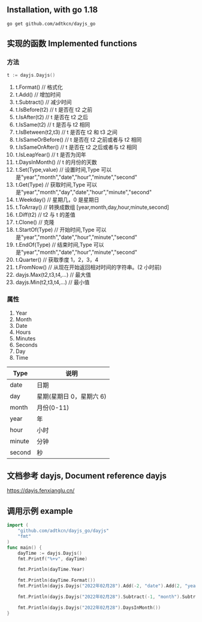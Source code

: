 ## Installation, with go 1.18

```
go get github.com/adtkcn/dayjs_go
```

## 实现的函数 Implemented functions

### 方法

```go
t := dayjs.Dayjs()
```

1. t.Format() // 格式化
2. t.Add() // 增加时间
3. t.Subtract() // 减少时间
4. t.IsBefore(t2) // t 是否在 t2 之前
5. t.IsAfter(t2) // t 是否在 t2 之后
6. t.IsSame(t2) // t 是否与 t2 相同
7. t.IsBetween(t2,t3) // t 是否在 t2 和 t3 之间
8. t.IsSameOrBefore() // t 是否在 t2 之前或者与 t2 相同
9. t.IsSameOrAfter() // t 是否在 t2 之后或者与 t2 相同
10. t.IsLeapYear() // t 是否为闰年
11. t.DaysInMonth() // t 的月份的天数
12. t.Set(Type,value) // 设置时间,Type 可以是"year","month","date","hour","minute","second"
13. t.Get(Type) // 获取时间,Type 可以是"year","month","day","date","hour","minute","second"
14. t.Weekday() // 星期几，0 是星期日
15. t.ToArray() // 转换成数组 [year,month,day,hour,minute,second]
16. t.Diff(t2) // t2 与 t 的差值
17. t.Clone() // 克隆
18. t.StartOf(Type) // 开始时间,Type 可以是"year","month","date","hour","minute","second"
19. t.EndOf(Type) // 结束时间,Type 可以是"year","month","date","hour","minute","second"
20. t.Quarter() // 获取季度 1，2，3，4
21. t.FromNow() // 从现在开始返回相对时间的字符串。(2 小时前)
22. dayjs.Max(t2,t3,t4,...) // 最大值
23. dayjs.Min(t2,t3,t4,...) // 最小值

### 属性

1. Year
2. Month
3. Date
4. Hours
5. Minutes
6. Seconds
7. Day
8. Time

| Type   | 说明                     |
| ------ | ------------------------ |
| date   | 日期                     |
| day    | 星期(星期日 0，星期六 6) |
| month  | 月份(0-11)               |
| year   | 年                       |
| hour   | 小时                     |
| minute | 分钟                     |
| second | 秒                       |

## 文档参考 dayjs, Document reference dayjs

https://dayjs.fenxianglu.cn/

## 调用示例 example

```go
import (
	"github.com/adtkcn/dayjs_go/dayjs"
	"fmt"
)
func main() {
	dayTime := dayjs.Dayjs()
	fmt.Printf("%+v", dayTime)

	fmt.Println(dayTime.Year)

	fmt.Println(dayTime.Format())
	fmt.Println(dayjs.Dayjs("2022年02月28").Add(-2, "date").Add(2, "year").Add(2, "month").Format("YYYY年MM月DD HH时mm分ss秒"))

	fmt.Println(dayjs.Dayjs("2022年02月28").Subtract(-1, "month").Subtract(2, "hour").Format("YYYY-MM-DD HH-mm-ss"))

	fmt.Println(dayjs.Dayjs("2022年02月28").DaysInMonth())
}

```
